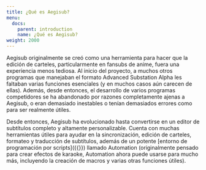 ```yaml
---
title: ¿Qué es Aegisub?
menu:
  docs:
    parent: introduction
    name: ¿Qué es Aegisub?
weight: 2000
---
```


Aegisub originalmente se creó como una herramienta para hacer que la edición de carteles, particularmente en fansubs de anime, fuera una experiencia menos tediosa. Al inicio del proyecto, a muchos otros programas que manejaban el formato Advanced Substation Alpha les faltaban varias funciones esenciales (y en muchos casos aún carecen de ellas). Además, desde entonces, el desarrollo de varios programas competidores se ha abandonado por razones completamente ajenas a Aegisub, o eran demasiado inestables o tenían demasiados errores como para ser realmente útiles.

Desde entonces, Aegisub ha evolucionado hasta convertirse en un editor de subtítulos completo y altamente personalizable. Cuenta con muchas herramientas útiles para ayudar en la sincronización, edición de carteles, formateo y traducción de subtítulos, además de un potente [entorno de programación por scripts]({{<relref path="Automation" lang="en">}}) llamado Automation (originalmente pensado para crear efectos de karaoke, Automation ahora puede usarse para mucho más, incluyendo la creación de macros y varias otras funciones útiles).
